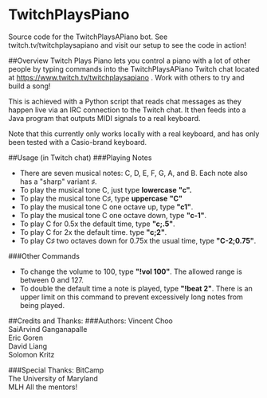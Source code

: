 # TwitchPlaysPiano

Source code for the TwitchPlaysAPiano bot. See twitch.tv/twitchplaysapiano and visit our setup to see the code in action!

##Overview
Twitch Plays Piano lets you control a piano with a lot of other people by typing commands into the TwitchPlaysAPiano Twitch chat located at https://www.twitch.tv/twitchplaysapiano . Work with others to try and build a song!

This is achieved with a Python script that reads chat messages as they happen live via an IRC connection to the Twitch chat. It then feeds into a Java program that outputs MIDI signals to a real keyboard.

Note that this currently only works locally with a real keyboard, and has only been tested with a Casio-brand keyboard.

##Usage (in Twitch chat)
###Playing Notes
* There are seven musical notes: C, D, E, F, G, A, and B. Each note also has a "sharp" variant ♯.
* To play the musical tone C, just type **lowercase**  **"c".**
* To play the musical tone C♯, type **uppercase** **"C"**
* To play the musical tone C one octave up, type **"c1"**.
* To play the musical tone C one octave down, type **"c-1"**.
* To play C for 0.5x the default time, type **"c;.5"**.
* To play C for 2x the default time. type **"c;2"**.
* To play C♯ two octaves down for 0.75x the usual time, type **"C-2;0.75"**.

###Other Commands
* To change the volume to 100, type **"!vol 100"**. The allowed range is between 0 and 127.
* To double the default time a note is played, type **"!beat 2"**. There is an upper limit on this command to prevent excessively long notes from being played.

##Credits and Thanks:
###Authors:
Vincent Choo  
SaiArvind Ganganapalle  
Eric Goren  
David Liang  
Solomon Kritz

###Special Thanks:
BitCamp  
The University of Maryland  
MLH 
All the mentors!  
